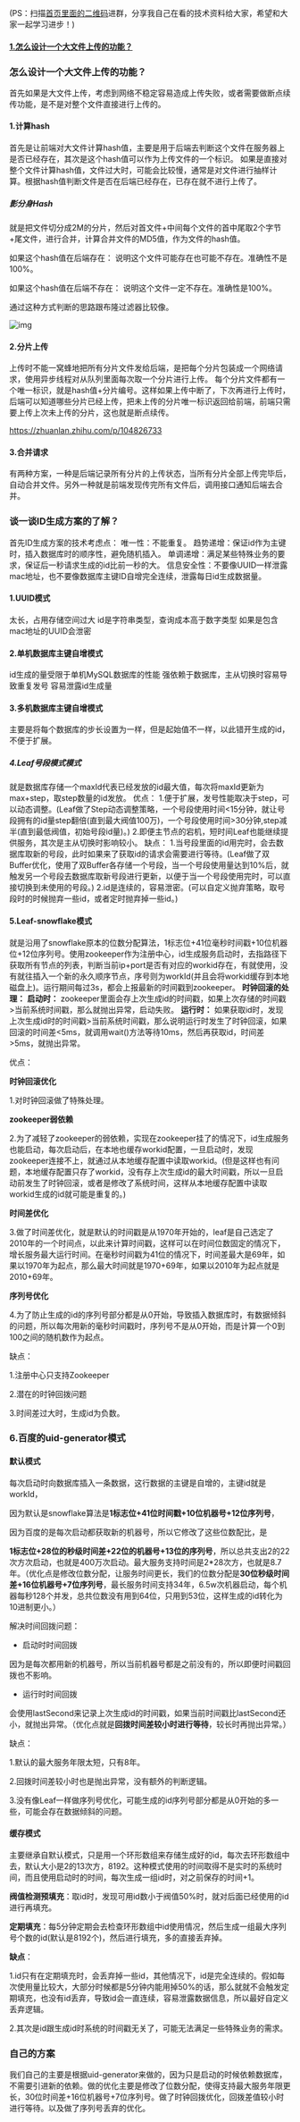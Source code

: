 (PS：扫描[首页里面的二维码](README.md)进群，分享我自己在看的技术资料给大家，希望和大家一起学习进步！)

#### [1.怎么设计一个大文件上传的功能？](#怎么设计一个大文件上传的功能？)

### 怎么设计一个大文件上传的功能？
首先如果是大文件上传，考虑到网络不稳定容易造成上传失败，或者需要做断点续传功能，是不是对整个文件直接进行上传的。
#### 1.计算hash

首先是让前端对大文件计算hash值，主要是用于后端去判断这个文件在服务器上是否已经存在，其次是这个hash值可以作为上传文件的一个标识。
如果是直接对整个文件计算hash值，文件过大时，可能会比较慢，通常是对文件进行抽样计算。根据hash值判断文件是否在后端已经存在，已存在就不进行上传了。

##### 影分身Hash
就是把文件切分成2M的分片，然后对首文件+中间每个文件的首中尾取2个字节+尾文件，进行合并，计算合并文件的MD5值，作为文件的hash值。

如果这个hash值在后端存在：
说明这个文件可能存在也可能不存在。准确性不是100%。

如果这个hash值在后端不存在：
说明这个文件一定不存在。准确性是100%。

通过这种方式判断的思路跟布隆过滤器比较像。

![img](../static/v2-e3634165fbe1c09983d564c34e2bbfb9_b.jpg)

#### 2.分片上传

上传时不能一窝蜂地把所有分片文件发给后端，是把每个分片包装成一个网络请求，使用异步线程对从队列里面每次取一个分片进行上传。
每个分片文件都有一个唯一标识，就是hash值+分片编号。这样如果上传中断了，下次再进行上传时，后端可以知道哪些分片已经上传，把未上传的分片唯一标识返回给前端，前端只需要上传上次未上传的分片，这也就是断点续传。

https://zhuanlan.zhihu.com/p/104826733

#### 3.合并请求
有两种方案，一种是后端记录所有分片的上传状态，当所有分片全部上传完毕后，自动合并文件。另外一种就是前端发现传完所有文件后，调用接口通知后端去合并。


### 谈一谈ID生成方案的了解？
首先ID生成方案的技术考虑点：
唯一性：不能重复。
趋势递增：保证id作为主键时，插入数据库时的顺序性，避免随机插入。
单调递增：满足某些特殊业务的要求，保证后一秒请求生成的id比前一秒的大。
信息安全性：不要像UUID一样泄露mac地址，也不要像数据库主键ID自增完全连续，泄露每日id生成数据量。

#### 1.UUID模式

太长，占用存储空间过大
id是字符串类型，查询成本高于数字类型
如果是包含mac地址的UUID会泄密

#### 2.单机数据库主键自增模式

id生成的量受限于单机MySQL数据库的性能
强依赖于数据库，主从切换时容易导致重复发号
容易泄露id生成量

#### 3.多机数据库主键自增模式

主要是将每个数据库的步长设置为一样，但是起始值不一样，以此错开生成的id，不便于扩展。

##### 4.Leaf号段模式模式

就是数据库存储一个maxId代表已经发放的id最大值，每次将maxId更新为max+step，取step数量的id发放。
优点：
1.便于扩展，发号性能取决于step，可以动态调整。(Leaf做了Step动态调整策略，一个号段使用时间<15分钟，就让号段拥有的id量step翻倍(直到最大阀值100万)，一个号段使用时间>30分钟,step减半(直到最低阀值，初始号段id量)。)
2.即便主节点的宕机，短时间Leaf也能继续提供服务，其次是主从切换时影响较小。
缺点：
1.当号段里面的id用完时，会去数据库取新的号段，此时如果来了获取id的请求会需要进行等待。(Leaf做了双Buffer优化，使用了双Buffer各存储一个号段，当一个号段使用量达到10%后，就触发另一个号段去数据库取新号段进行更新，以便于当一个号段使用完时，可以直接切换到未使用的号段。)
2.id是连续的，容易泄密。(可以自定义抛弃策略，取号段时的时候抛弃一些id，或者定时抛弃掉一些id。)

#### 5.Leaf-snowflake模式

就是沿用了snowflake原本的位数分配算法，1标志位+41位毫秒时间戳+10位机器位+12位序列号。使用zookeeper作为注册中心，id生成服务启动时，去指路径下获取所有节点的列表，判断当前ip+port是否有对应的workid存在，有就使用，没有就往插入一个新的永久顺序节点，序号则为workId(并且会将workid缓存到本地磁盘上)。运行期间每过3s，都会上报最新的时间戳到zookeeper。
**时钟回滚的处理：**
**启动时：**
zookeeper里面会存上次生成id的时间戳，如果上次存储的时间戳>当前系统时间戳，那么就抛出异常，启动失败。
**运行时：**
如果获取id时，发现上次生成id时的时间戳>当前系统时间戳，那么说明运行时发生了时钟回滚，如果回滚的时间差<5ms，就调用wait()方法等待10ms，然后再获取id，时间差>5ms，就抛出异常。

优点：

**时钟回滚优化**

1.对时钟回滚做了特殊处理。

**zookeeper弱依赖**

2.为了减轻了zookeeper的弱依赖，实现在zookeeper挂了的情况下，id生成服务也能启动，每次启动后，在本地也缓存workid配置，一旦启动时，发现zookeeper连接不上，就通过从本地缓存配置中读取workid。(但是这样也有问题，本地缓存配置只存了workid，没有存上次生成id的最大时间戳，所以一旦启动前发生了时钟回滚，或者是修改了系统时间，这样从本地缓存配置中读取workid生成的id就可能是重复的。)

**时间差优化**

3.做了时间差优化，就是默认的时间戳是从1970年开始的，leaf是自己选定了2010年的一个时间点，以此来计算时间戳，这样可以在时间位数固定的情况下，增长服务最大运行时间。在毫秒时间戳为41位的情况下，时间差最大是69年，如果以1970年为起点，那么最大时间就是1970+69年，如果以2010年为起点就是2010+69年。

**序列号优化**

4.为了防止生成的id的序列号部分都是从0开始，导致插入数据库时，有数据倾斜的问题，所以每次用新的毫秒时间戳时，序列号不是从0开始，而是计算一个0到100之间的随机数作为起点。

缺点：

1.注册中心只支持Zookeeper

2.潜在的时钟回拨问题

3.时间差过大时，生成id为负数。

### 6.百度的uid-generator模式

#### 默认模式

每次启动时向数据库插入一条数据，这行数据的主键是自增的，主键id就是workId，

因为默认是snowflake算法是**1标志位+41位时间戳+10位机器号+12位序列号**，

因为百度的是每次启动都获取新的机器号，所以它修改了这些位数配比，是

**1标志位+28位的秒级时间差+22位的机器号+13位的序列号**，所以总共支出2的22次方次启动，也就是400万次启动。最大服务支持时间是2*28次方，也就是8.7年。（优化点是修改位数分配，让服务时间更长，我们的位数分配是**30位秒级时间差+16位机器号+7位序列号**，最长服务时间支持34年，6.5w次机器启动，每个机器每秒128个并发，总共位数没有用到64位，只用到53位，这样生成的id转化为10进制更小。）

解决时间回拨问题：

* 启动时时间回拨

因为是每次都用新的机器号，所以当前机器号都是之前没有的，所以即便时间戳回拨也不影响。

* 运行时时间回拨

会使用lastSecond来记录上次生成id的时间戳，如果当前时间戳比lastSecond还小，就抛出异常。（优化点就是**回拨时间差较小时进行等待**，较长时再抛出异常。）

缺点：

1.默认的最大服务年限太短，只有8年。

2.回拨时间差较小时也是抛出异常，没有额外的判断逻辑。

3.没有像Leaf一样做序列号优化，可能生成的id序列号部分都是从0开始的多一些，可能会存在数据倾斜的问题。

#### 缓存模式

主要继承自默认模式，只是用一个环形数组来存储生成好的id，每次去环形数组中去，默认大小是2的13次方，8192。这种模式使用的时间取得不是实时的系统时间，而且使用启动时的时间，每次生成一组id时，对之前保存的时间+1。

**阀值检测预填充**：取id时，发现可用id数小于阀值50%时，就对后面已经使用的id进行再填充。

**定期填充**：每5分钟定期会去检查环形数组中id使用情况，然后生成一组最大序列号个数的id(默认是8192个)，然后进行填充，多的直接丢弃掉。

**缺点**：

1.id只有在定期填充时，会丢弃掉一些id，其他情况下，id是完全连续的。假如每次使用量比较大，大部分时候都是5分钟内能用掉50%的话，那么就就不会触发定期填充，也没有id丢弃，导致id会一直连续，容易泄露数据信息，所以最好自定义丢弃逻辑。

2.其次是id跟生成id时系统的时间戳无关了，可能无法满足一些特殊业务的需求。

### 自己的方案

我们自己的主要是根据uid-generator来做的，因为只是启动的时候依赖数据库，不需要引进新的依赖。做的优化主要是修改了位数分配，使得支持最大服务年限更长，30位时间差+16位机器号+7位序列号。做了时钟回拨优化，回拨差值较小时进行等待。以及做了序列号丢弃的优化。


